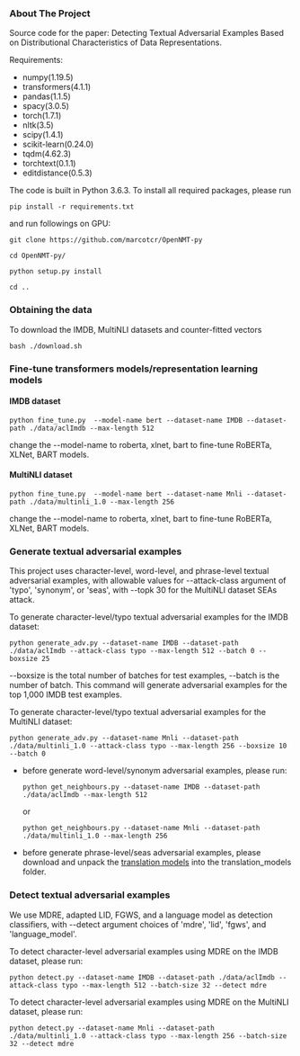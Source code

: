 ### About The Project
Source code for the paper: Detecting Textual Adversarial Examples Based on Distributional Characteristics of Data Representations.

Requirements:
* numpy(1.19.5)
* transformers(4.1.1)
* pandas(1.1.5)
* spacy(3.0.5)
* torch(1.7.1)
* nltk(3.5)
* scipy(1.4.1)
* scikit-learn(0.24.0)
* tqdm(4.62.3)
* torchtext(0.1.1)
* editdistance(0.5.3)

The code is built in Python 3.6.3. 
To install all required packages, please run
  
   `pip install -r requirements.txt`
   
and run followings on GPU:

`git clone https://github.com/marcotcr/OpenNMT-py`

`cd OpenNMT-py/`

`python setup.py install`

`cd ..`

### Obtaining the data
To download the IMDB, MultiNLI datasets and counter-fitted vectors

    bash ./download.sh

### Fine-tune transformers models/representation learning models

#### IMDB dataset
`python fine_tune.py  --model-name bert --dataset-name IMDB --dataset-path ./data/aclImdb --max-length 512`

change the --model-name to roberta, xlnet, bart to fine-tune RoBERTa, XLNet, BART models.

#### MultiNLI dataset
`python fine_tune.py  --model-name bert --dataset-name Mnli --dataset-path ./data/multinli_1.0 --max-length 256`

change the --model-name to roberta, xlnet, bart to fine-tune RoBERTa, XLNet, BART models.

### Generate textual adversarial examples
This project uses character-level, word-level, and phrase-level textual adversarial examples, with allowable values for
--attack-class argument of 'typo', 'synonym', or 'seas', with --topk 30 for the MultiNLI dataset SEAs attack.

To generate character-level/typo textual adversarial examples for the IMDB dataset:

`python generate_adv.py --dataset-name IMDB --dataset-path ./data/aclImdb --attack-class typo --max-length 512 --batch 0 --boxsize 25`

--boxsize is the total number of batches for test examples, --batch is the number of batch.
This command will generate adversarial examples for the top 1,000 IMDB test examples.

To generate character-level/typo textual adversarial examples for the MultiNLI dataset:

`python generate_adv.py --dataset-name Mnli --dataset-path ./data/multinli_1.0 --attack-class typo --max-length 256 --boxsize 10 --batch 0`

* before generate word-level/synonym adversarial examples, please run:

  `python get_neighbours.py --dataset-name IMDB --dataset-path ./data/aclImdb --max-length 512`
  
  or

    `python get_neighbours.py --dataset-name Mnli --dataset-path ./data/multinli_1.0 --max-length 256`

* before generate phrase-level/seas adversarial examples, please download and unpack the [translation models](https://drive.google.com/open?id=1b2upZvq5kM0lN0T7YaAY30xRdbamuk9y) into the translation_models folder.

### Detect textual adversarial examples
We use MDRE, adapted LID, FGWS, and a language model as detection classifiers, with --detect argument choices of 'mdre', 'lid', 'fgws', and 'language_model'.

To detect character-level adversarial examples using MDRE on the IMDB dataset, please run:

`python detect.py --dataset-name IMDB --dataset-path ./data/aclImdb --attack-class typo --max-length 512 --batch-size 32 --detect mdre`

To detect character-level adversarial examples using MDRE on the MultiNLI dataset, please run:

`python detect.py --dataset-name Mnli --dataset-path ./data/multinli_1.0 --attack-class typo --max-length 256 --batch-size 32 --detect mdre`
